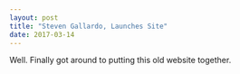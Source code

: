 ```yaml
---
layout: post
title: "Steven Gallardo, Launches Site"
date: 2017-03-14
---
```


Well. Finally got around to putting this old website together. 
